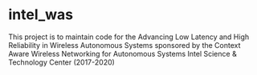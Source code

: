 # intel_was
This project is to maintain code for the Advancing Low Latency and High Reliability in Wireless Autonomous Systems sponsored by the Context Aware Wireless Networking for Autonomous Systems Intel Science & Technology Center (2017-2020)